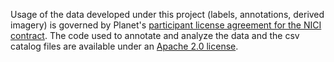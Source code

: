 Usage of the data developed under this project (labels, annotations, derived imagery) is governed by Planet's [participant license agreement for the NICI contract](https://assets.planet.com/docs/Planet_ParticipantLicenseAgreement_NICFI.pdf). The code used to annotate and analyze the data and the csv catalog files are available under an [Apache 2.0 license](https://www.apache.org/licenses/LICENSE-2.0).
